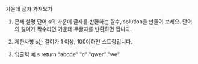 가운데 글자 가져오기

1. 문제 설명
   단어 s의 가운데 글자를 반환하는 함수, solution을 만들어 보세요. 단어의 길이가 짝수라면 가운데 두글자를 반환하면 됩니다.

2. 제한사항
   s는 길이가 1 이상, 100이하인 스트링입니다.

3. 입출력 예
   s return
   "abcde" "c"
   "qwer" "we"
